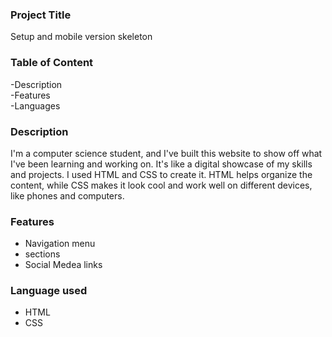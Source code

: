 <h3>Project Title</h3>

Setup and mobile version skeleton
<h3>Table of Content</h3>
-Description<br>
-Features<br>
-Languages
 <h3>Description</h3>
 
I'm a computer science student, and I've built this website to show off what I've been learning and working on. 
It's like a digital showcase of my skills and projects. I used HTML and CSS to create it. HTML helps organize the content,
while CSS makes it look cool and work well on different devices, like phones and computers.

 <h3>Features</h3>
 
- Navigation menu
- sections
- Social Medea links

 <h3>Language used</h3>

- HTML
- CSS
